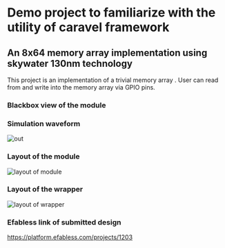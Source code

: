 # Demo project to familiarize with the utility of caravel framework
## An 8x64 memory array implementation using skywater 130nm technology

This project is  an implementation of a trivial  memory array . User can read from and write into the memory array via GPIO pins.


### Blackbox view of the module










### Simulation waveform

![out](https://user-images.githubusercontent.com/96823533/180162923-bad31c71-ab80-4282-b5ab-da252ec11da4.JPG)





### Layout of the module
![layout of module](https://user-images.githubusercontent.com/96823533/180160315-586280aa-4d0c-4268-942c-4cc1dac7d414.jpeg)



 

### Layout of the wrapper
![layout of wrapper](https://user-images.githubusercontent.com/96823533/180160327-13afd87c-ca46-41ac-83e9-c24f9e509a4c.jpeg)







### Efabless link of submitted design

 
 
 https://platform.efabless.com/projects/1203

